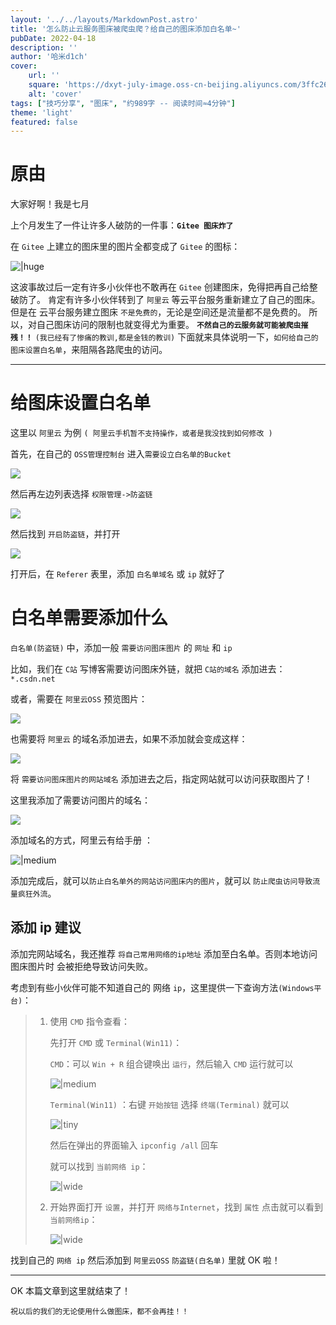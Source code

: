 ```yaml
---
layout: '../../layouts/MarkdownPost.astro'
title: '怎么防止云服务图床被爬虫爬？给自己的图床添加白名单~'
pubDate: 2022-04-18
description: ''
author: '哈米d1ch'
cover:
    url: ''
    square: 'https://dxyt-july-image.oss-cn-beijing.aliyuncs.com/3ffc2687b14840ef87c27e14844d9cfb.webp'
    alt: 'cover'
tags: ["技巧分享", "图床", "约989字 -- 阅读时间≈4分钟"]
theme: 'light'
featured: false
---
```


# 原由

大家好啊！我是七月

上个月发生了一件让许多人破防的一件事：**`Gitee 图床炸了`**

在 `Gitee` 上建立的图床里的图片全都变成了 `Gitee` 的图标：

![|huge](https://dxyt-july-image.oss-cn-beijing.aliyuncs.com/3ffc2687b14840ef87c27e14844d9cfb.webp)


这波事故过后一定有许多小伙伴也不敢再在 `Gitee` 创建图床，免得把再自己给整破防了。
肯定有许多小伙伴转到了 `阿里云` 等云平台服务重新建立了自己的图床。
但是在 云平台服务建立图床 `不是免费的`，无论是空间还是流量都不是免费的。
所以，对自己图床访问的限制也就变得尤为重要。
 **`不然自己的云服务就可能被爬虫摧残！！`** `(我已经有了惨痛的教训,都是金钱的教训)`
下面就来具体说明一下，`如何给自己的图床设置白名单`，来阻隔各路爬虫的访问。

---

 # 给图床设置白名单
 这里以 `阿里云` 为例 `( 阿里云手机暂不支持操作，或者是我没找到如何修改 )`

首先，在自己的 `OSS管理控制台` 进入`需要设立白名单的Bucket`

![](https://dxyt-july-image.oss-cn-beijing.aliyuncs.com/OSS_1.webp)

然后再左边列表选择 `权限管理->防盗链`

![](https://dxyt-july-image.oss-cn-beijing.aliyuncs.com/OSS_2.webp)

然后找到 `开启防盗链`，并打开

![](https://dxyt-july-image.oss-cn-beijing.aliyuncs.com/OSS_3.webp)


打开后，在 `Referer` 表里，添加 `白名单域名` 或 `ip`  就好了

# 白名单需要添加什么
`白名单(防盗链)` 中，添加一般 `需要访问图床图片` 的 `网址` 和 `ip`

比如，我们在 `C站` 写博客需要访问图床外链，就把 `C站的域名` 添加进去：`*.csdn.net`

或者，需要在 `阿里云OSS` 预览图片：

![](https://dxyt-july-image.oss-cn-beijing.aliyuncs.com/cover_OSS.webp)

也需要将 `阿里云` 的域名添加进去，如果不添加就会变成这样：

![](https://dxyt-july-image.oss-cn-beijing.aliyuncs.com/cover_OSS_2.webp)

将 `需要访问图床图片的网站域名` 添加进去之后，指定网站就可以访问获取图片了 !

这里我添加了需要访问图片的域名：

![](https://dxyt-july-image.oss-cn-beijing.aliyuncs.com/Referer_yuming.webp)

添加域名的方式，阿里云有给手册 ：

![|medium](https://dxyt-july-image.oss-cn-beijing.aliyuncs.com/For_star.webp)


添加完成后，就可以`防止白名单外的网站访问图床内的图片`，就可以 `防止爬虫访问导致流量疯狂外流`。

## 添加 ip 建议
添加完网站域名，我还推荐 `将自己常用网络的ip地址` 添加至白名单。否则本地访问 图床图片时 会被拒绝导致访问失败。

考虑到有些小伙伴可能不知道自己的 网络 `ip`，这里提供一下查询方法`(Windows平台)`：
> 1. 使用 `CMD` 指令查看：
>
>     先打开 `CMD` 或 `Terminal(Win11)`：
>
>     `CMD`：可以 `Win + R` 组合键唤出  `运行`，然后输入 `CMD` 运行就可以
>
>     ![|medium](https://dxyt-july-image.oss-cn-beijing.aliyuncs.com/run_CMD.webp)
>     
>     `Terminal(Win11)` ：右键 `开始按钮` 选择 `终端(Terminal)` 就可以 
>     
>     ![|tiny](https://dxyt-july-image.oss-cn-beijing.aliyuncs.com/run_Terminal.webp)
>     
>     然后在弹出的界面输入 `ipconfig /all` 回车
>     
>     就可以找到 `当前网络 ip`：
>     
>     ![ |wide](https://dxyt-july-image.oss-cn-beijing.aliyuncs.com/now_ip_adress.webp)
>     
> 1. 开始界面打开 `设置`，并打开 `网络与Internet`，找到 `属性` 点击就可以看到 `当前网络ip`：
>
>     ![ |wide](https://dxyt-july-image.oss-cn-beijing.aliyuncs.com/now_ip_adress2.webp)
>

找到自己的 `网络 ip` 然后添加到 `阿里云OSS` `防盗链(白名单)` 里就 OK 啦！ 

---

OK 本篇文章到这里就结束了！

`祝以后的我们的无论使用什么做图床，都不会再挂！！`


